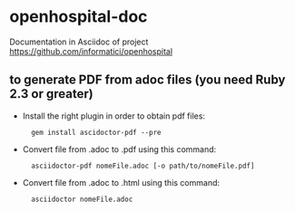 # openhospital-doc
Documentation in Asciidoc of project https://github.com/informatici/openhospital

## to generate PDF from adoc files (you need Ruby 2.3 or greater) 

* Install the right plugin in order to obtain pdf files:

        gem install ascidoctor-pdf --pre
 
* Convert file from .adoc to .pdf using this command:

        asciidoctor-pdf nomeFile.adoc [-o path/to/nomeFile.pdf]

* Convert file from .adoc to .html using this command: 

        asciidoctor nomeFile.adoc
